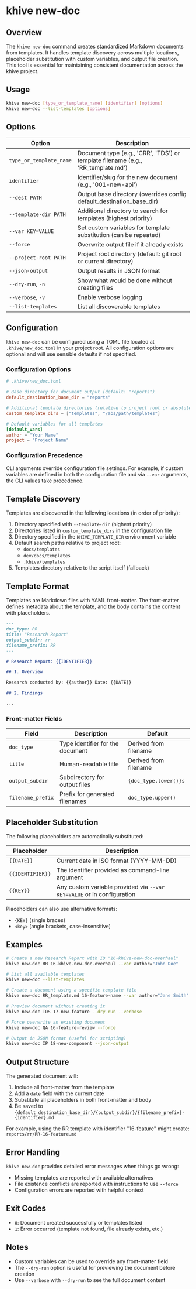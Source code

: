 # khive new-doc

## Overview

The `khive new-doc` command creates standardized Markdown documents from
templates. It handles template discovery across multiple locations, placeholder
substitution with custom variables, and output file creation. This tool is
essential for maintaining consistent documentation across the khive project.

## Usage

```bash
khive new-doc [type_or_template_name] [identifier] [options]
khive new-doc --list-templates [options]
```

## Options

| Option                  | Description                                                                      |
| ----------------------- | -------------------------------------------------------------------------------- |
| `type_or_template_name` | Document type (e.g., 'CRR', 'TDS') or template filename (e.g., 'RR_template.md') |
| `identifier`            | Identifier/slug for the new document (e.g., '001-new-api')                       |
| `--dest PATH`           | Output base directory (overrides config default_destination_base_dir)            |
| `--template-dir PATH`   | Additional directory to search for templates (highest priority)                  |
| `--var KEY=VALUE`       | Set custom variables for template substitution (can be repeated)                 |
| `--force`               | Overwrite output file if it already exists                                       |
| `--project-root PATH`   | Project root directory (default: git root or current directory)                  |
| `--json-output`         | Output results in JSON format                                                    |
| `--dry-run`, `-n`       | Show what would be done without creating files                                   |
| `--verbose`, `-v`       | Enable verbose logging                                                           |
| `--list-templates`      | List all discoverable templates                                                  |

## Configuration

`khive new-doc` can be configured using a TOML file located at
`.khive/new_doc.toml` in your project root. All configuration options are
optional and will use sensible defaults if not specified.

### Configuration Options

```toml
# .khive/new_doc.toml

# Base directory for document output (default: "reports")
default_destination_base_dir = "reports"

# Additional template directories (relative to project root or absolute paths)
custom_template_dirs = ["templates", "/abs/path/templates"]

# Default variables for all templates
[default_vars]
author = "Your Name"
project = "Project Name"
```

### Configuration Precedence

CLI arguments override configuration file settings. For example, if custom
variables are defined in both the configuration file and via `--var` arguments,
the CLI values take precedence.

## Template Discovery

Templates are discovered in the following locations (in order of priority):

1. Directory specified with `--template-dir` (highest priority)
2. Directories listed in `custom_template_dirs` in the configuration file
3. Directory specified in the `KHIVE_TEMPLATE_DIR` environment variable
4. Default search paths relative to project root:
   - `docs/templates`
   - `dev/docs/templates`
   - `.khive/templates`
5. Templates directory relative to the script itself (fallback)

## Template Format

Templates are Markdown files with YAML front-matter. The front-matter defines
metadata about the template, and the body contains the content with
placeholders.

```markdown
---
doc_type: RR
title: "Research Report"
output_subdir: rr
filename_prefix: RR
---

# Research Report: {{IDENTIFIER}}

## 1. Overview

Research conducted by: {{author}} Date: {{DATE}}

## 2. Findings

...
```

### Front-matter Fields

| Field             | Description                      | Default               |
| ----------------- | -------------------------------- | --------------------- |
| `doc_type`        | Type identifier for the document | Derived from filename |
| `title`           | Human-readable title             | Derived from filename |
| `output_subdir`   | Subdirectory for output files    | `{doc_type.lower()}s` |
| `filename_prefix` | Prefix for generated filenames   | `doc_type.upper()`    |

## Placeholder Substitution

The following placeholders are automatically substituted:

| Placeholder      | Description                                                            |
| ---------------- | ---------------------------------------------------------------------- |
| `{{DATE}}`       | Current date in ISO format (YYYY-MM-DD)                                |
| `{{IDENTIFIER}}` | The identifier provided as command-line argument                       |
| `{{KEY}}`        | Any custom variable provided via `--var KEY=VALUE` or in configuration |

Placeholders can also use alternative formats:

- `{KEY}` (single braces)
- `<key>` (angle brackets, case-insensitive)

## Examples

```bash
# Create a new Research Report with ID "16-khive-new-doc-overhaul"
khive new-doc RR 16-khive-new-doc-overhaul --var author="John Doe"

# List all available templates
khive new-doc --list-templates

# Create a document using a specific template file
khive new-doc RR_template.md 16-feature-name --var author="Jane Smith"

# Preview document without creating it
khive new-doc TDS 17-new-feature --dry-run --verbose

# Force overwrite an existing document
khive new-doc QA 16-feature-review --force

# Output in JSON format (useful for scripting)
khive new-doc IP 18-new-component --json-output
```

## Output Structure

The generated document will:

1. Include all front-matter from the template
2. Add a `date` field with the current date
3. Substitute all placeholders in both front-matter and body
4. Be saved to
   `{default_destination_base_dir}/{output_subdir}/{filename_prefix}-{identifier}.md`

For example, using the RR template with identifier "16-feature" might create:
`reports/rr/RR-16-feature.md`

## Error Handling

`khive new-doc` provides detailed error messages when things go wrong:

- Missing templates are reported with available alternatives
- File existence conflicts are reported with instructions to use `--force`
- Configuration errors are reported with helpful context

## Exit Codes

- `0`: Document created successfully or templates listed
- `1`: Error occurred (template not found, file already exists, etc.)

## Notes

- Custom variables can be used to override any front-matter field
- The `--dry-run` option is useful for previewing the document before creation
- Use `--verbose` with `--dry-run` to see the full document content

